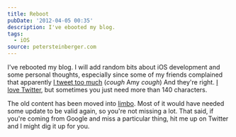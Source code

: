 ```yaml
---
title: Reboot
pubDate: '2012-04-05 00:35'
description: I've ebooted my blog.
tags:
  - iOS
source: petersteinberger.com
---
```


I've rebooted my blog. I will add random bits about iOS development and some personal thoughts, especially since some of my friends complained that apparently [I tweet too much](http://twitter.com/amyhoy/status/185733715874422784) (*cough* Amy *cough*)
And they're right. [I love Twitter](http://favstar.fm/users/steipete), but sometimes you just need more than 140 characters.

The old content has been moved into [limbo](http://inception-explained.com/). Most of it would have needed some update to be valid again, so you're not missing a lot. That said, if you're coming from Google and miss a particular thing, hit me up on Twitter and I might dig it up for you.
